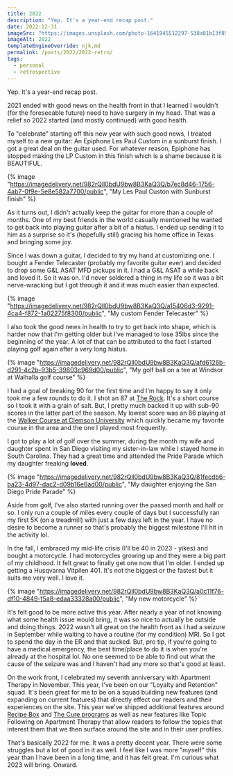 ```yaml
---
title: 2022
description: "Yep. It's a year-end recap post."
date: 2022-12-31
imageSrc: "https://images.unsplash.com/photo-1641945512297-538a81b13f85?ixlib=rb-4.0.3&dl=kelly-sikkema--64OzuZ8ThE-unsplash.jpg&w=1920&q=80&fm=jpg&crop=entropy&cs=tinysrgb"
imageAlt: 2022
templateEngineOverride: njk,md
permalink: /posts/2022/2022-retro/
tags:
  - personal
  - retrospective
---
```

Yep. It's a year-end recap post.

2021 ended with good news on the health front in that I learned I wouldn't (for the foreseeable future) need to have surgery in my head. That was a relief so 2022 started (and mostly continued) with good health.

To "celebrate" starting off this new year with such good news, I treated myself to a new guitar: An Epiphone Les Paul Custom in a sunburst finish. I got a great deal on the guitar used. For whatever reason, Epiphone has stopped making the LP Custom in this finish which is a shame because it is BEAUTIFUL.

{% image "https://imagedelivery.net/982rQll0bdU9bw8B3KaQ3Q/b7ec8d46-1756-4ab7-0f9e-5e8e582a7700/public", "My Les Paul Custon with Sunburst finish" %}

As it turns out, I didn't actually keep the guitar for more than a couple of months. One of my best friends in the world casually mentioned he wanted to get back into playing guitar after a bit of a hiatus. I ended up sending it to him as a surprise so it's (hopefully still) gracing his home office in Texas and bringing some joy.

Since I was down a guitar, I decided to try my hand at customizing one. I bought a Fender Telecaster (probably my favorite guitar ever) and decided to drop some G&L ASAT MFD pickups in it. I had a G&L ASAT a while back and loved it. So it was on. I'd never soldered a thing in my life so it was a bit nerve-wracking but I got through it and it was much easier than expected.

{% image "https://imagedelivery.net/982rQll0bdU9bw8B3KaQ3Q/a15406d3-9291-4ca4-f872-1a02275f8300/public", "My custom Fender Telecaster" %}

I also took the good news in health to try to get back into shape, which is harder now that I'm getting older but I've managed to lose 35lbs since the beginning of the year. A lot of that can be attributed to the fact I started playing golf again after a _very_ long hiatus.

{% image "https://imagedelivery.net/982rQll0bdU9bw8B3KaQ3Q/afd6126b-d291-4c2b-93b5-39803c969d00/public", "My golf ball on a tee at Windsor at Walhalla golf course" %}

I had a goal of breaking 90 for the first time and I'm happy to say it only took me a few rounds to do it. I shot an 87 at [The Rock](https://therockgolfclub.com). It's a short course so I took it with a grain of salt. But, I pretty much backed it up with sub-90 scores in the latter part of the season. My lowest score was an 86 playing at the [Walker Course at Clemson University](https://www.clemson.edu/madren/golf/) which quickly became my favorite course in the area and the one I played most frequently.

I got to play a lot of golf over the summer, during the month my wife and daughter spent in San Diego visiting my sister-in-law while I stayed home in South Carolina. They had a great time and attended the Pride Parade which my daughter freaking **loved**.

{% image "https://imagedelivery.net/982rQll0bdU9bw8B3KaQ3Q/81fecdb6-ba23-4d97-dac2-d09b16e6ad00/public", "My daughter enjoying the San Diego Pride Parade" %}

Aside from golf, I've also started running over the passed month and half or so. I only run a couple of miles every couple of days but I successfully ran my first 5K (on a treadmill) with just a few days left in the year. I have no desire to become a runner so that's probably the biggest milestone I'll hit in the activity lol.

In the fall, I embraced my mid-life crisis (I'll be 40 in 2023 - yikes) and bought a motorcycle. I had motorcycles growing up and they were a big part of my childhood. It felt great to finally get one now that I'm older. I ended up getting a Husqvarna Vitpilen 401. It's not the biggest or the fastest but it suits me very well. I love it.

{% image "https://imagedelivery.net/982rQll0bdU9bw8B3KaQ3Q/a0c11f76-df10-4849-f5a8-edaa33328a00/public", "My new motorcycle" %}

It's felt good to be more active this year. After nearly a year of not knowing what some health issue would bring, it was so nice to actually be outside and doing things. 2022 wasn't all great on the health front as I had a seizure in September while waiting to have a routine (for my condition) MRI. So I got to spend the day in the ER and that sucked. But, pro tip, if you're going to have a medical emergency, the best time/place to do it is when you're already at the hospital lol. No one seemed to be able to find out what the cause of the seizure was and I haven't had any more so that's good at least.

On the work front, I celebrated my seventh anniversary with Apartment Therapy in November. This year, I've been on our "Loyalty and Retention" squad. It's been great for me to be on a squad building new features (and expanding on current features) that directly effect our readers and their experiences on the site. This year we've shipped additional features around [Recipe Box](https://www.thekitchn.com/recipe-box) and [The Cure programs](https://www.apartmenttherapy.com/features/the-cure-program) as well as new features like Topic Following on Apartment Therapy that allow readers to follow the topics that interest them that we then surface around the site and in their user profiles.

That's basically 2022 for me. It was a pretty decent year. There were some struggles but a lot of good in it as well. I feel like I was more "myself" this year than I have been in a long time, and it has felt great. I'm curious what 2023 will bring. Onward.